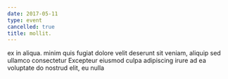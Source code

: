 ```yaml
---
date: 2017-05-11
type: event
cancelled: true
title: mollit.
---
```

ex in aliqua. minim quis fugiat dolore velit deserunt sit veniam, aliquip sed ullamco consectetur Excepteur eiusmod culpa adipiscing irure ad ea voluptate do nostrud elit, eu nulla